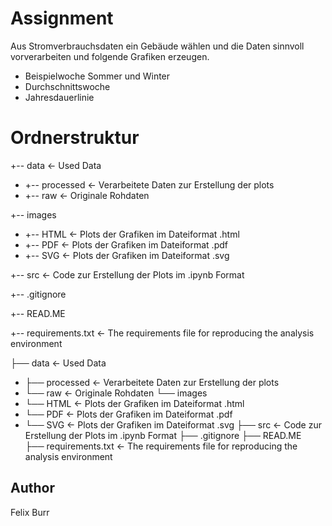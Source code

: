 # Assignment 
Aus Stromverbrauchsdaten ein Gebäude wählen und die Daten sinnvoll vorverarbeiten und folgende Grafiken erzeugen.
- Beispielwoche Sommer und Winter
- Durchschnittswoche
- Jahresdauerlinie

# Ordnerstruktur
+-- data                <-  Used Data
-  +-- processed       <-  Verarbeitete Daten zur Erstellung der plots
-   +-- raw             <-  Originale Rohdaten
  
+-- images
-   +-- HTML            <-  Plots der Grafiken im Dateiformat .html
-   +-- PDF             <-  Plots der Grafiken im Dateiformat .pdf
-   +-- SVG             <-  Plots der Grafiken im Dateiformat .svg
  
+-- src                 <-  Code zur Erstellung der Plots im .ipynb Format

+-- .gitignore

+-- READ.ME

+-- requirements.txt    <- The requirements file for reproducing the analysis environment


├── data                <-  Used Data
- ├── processed       <-  Verarbeitete Daten zur Erstellung der plots
- └── raw             <-  Originale Rohdaten
└── images
- └── HTML            <-  Plots der Grafiken im Dateiformat .html
- └── PDF             <-  Plots der Grafiken im Dateiformat .pdf
- └── SVG             <-  Plots der Grafiken im Dateiformat .svg
├── src                 <-  Code zur Erstellung der Plots im .ipynb Format 
├── .gitignore
├── READ.ME    
├── requirements.txt    <- The requirements file for reproducing the analysis environment

## Author 
Felix Burr